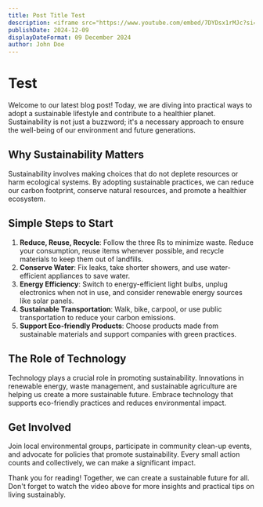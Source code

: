 ```yaml
---
title: Post Title Test
description: <iframe src="https://www.youtube.com/embed/7DYDsx1rMJc?si=9AIAjt5OcNO9sPBG" title="YouTube video player" frameborder="0" allow="accelerometer; autoplay; clipboard-write; encrypted-media; gyroscope; picture-in-picture; web-share" referrerpolicy="strict-origin-when-cross-origin" allowfullscreen></iframe> Sustainability involves making choices that do not deplete resources or harm ecological systems. By adopting sustainable practices, we can reduce our carbon footprint, conserve natural resources, and promote a healthier ecosystem.
publishDate: 2024-12-09
displayDateFormat: 09 December 2024
author: John Doe
---
```


# Test

Welcome to our latest blog post! Today, we are diving into practical ways to adopt a sustainable lifestyle and contribute to a healthier planet. Sustainability is not just a buzzword; it's a necessary approach to ensure the well-being of our environment and future generations.

## Why Sustainability Matters

Sustainability involves making choices that do not deplete resources or harm ecological systems. By adopting sustainable practices, we can reduce our carbon footprint, conserve natural resources, and promote a healthier ecosystem.

## Simple Steps to Start

1. **Reduce, Reuse, Recycle**: Follow the three Rs to minimize waste. Reduce your consumption, reuse items whenever possible, and recycle materials to keep them out of landfills.
2. **Conserve Water**: Fix leaks, take shorter showers, and use water-efficient appliances to save water.
3. **Energy Efficiency**: Switch to energy-efficient light bulbs, unplug electronics when not in use, and consider renewable energy sources like solar panels.
4. **Sustainable Transportation**: Walk, bike, carpool, or use public transportation to reduce your carbon emissions.
5. **Support Eco-friendly Products**: Choose products made from sustainable materials and support companies with green practices.

## The Role of Technology

Technology plays a crucial role in promoting sustainability. Innovations in renewable energy, waste management, and sustainable agriculture are helping us create a more sustainable future. Embrace technology that supports eco-friendly practices and reduces environmental impact.

## Get Involved

Join local environmental groups, participate in community clean-up events, and advocate for policies that promote sustainability. Every small action counts and collectively, we can make a significant impact.

Thank you for reading! Together, we can create a sustainable future for all. Don't forget to watch the video above for more insights and practical tips on living sustainably.


